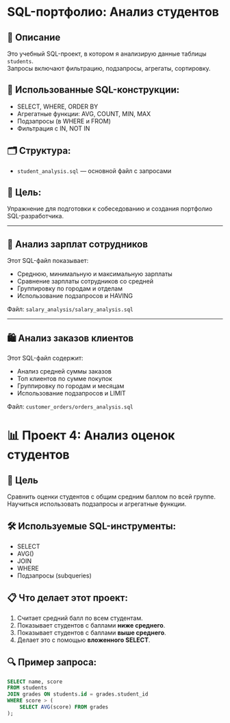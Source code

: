 # SQL-портфолио: Анализ студентов

## 📌 Описание
Это учебный SQL-проект, в котором я анализирую данные таблицы `students`.  
Запросы включают фильтрацию, подзапросы, агрегаты, сортировку.

## 🧠 Использованные SQL-конструкции:
- SELECT, WHERE, ORDER BY
- Агрегатные функции: AVG, COUNT, MIN, MAX
- Подзапросы (в WHERE и FROM)
- Фильтрация с IN, NOT IN

## 🗂 Структура:
- `student_analysis.sql` — основной файл с запросами

## 🚀 Цель:
Упражнение для подготовки к собеседованию и создания портфолио SQL-разработчика.

---
## 💼 Анализ зарплат сотрудников

Этот SQL-файл показывает:
- Среднюю, минимальную и максимальную зарплаты
- Сравнение зарплаты сотрудников со средней
- Группировку по городам и отделам
- Использование подзапросов и HAVING

Файл: `salary_analysis/salary_analysis.sql`

---
## 🛍 Анализ заказов клиентов

Этот SQL-файл содержит:
- Анализ средней суммы заказов
- Топ клиентов по сумме покупок
- Группировку по городам и месяцам
- Использование подзапросов и LIMIT

Файл: `customer_orders/orders_analysis.sql`

# 📊 Проект 4: Анализ оценок студентов

## 🎯 Цель
Сравнить оценки студентов с общим средним баллом по всей группе. Научиться использовать подзапросы и агрегатные функции.

## 🛠 Используемые SQL-инструменты:
- SELECT
- AVG()
- JOIN
- WHERE
- Подзапросы (subqueries)

## 📋 Что делает этот проект:
1. Считает средний балл по всем студентам.
2. Показывает студентов с баллами **ниже среднего**.
3. Показывает студентов с баллами **выше среднего**.
4. Делает это с помощью **вложенного SELECT**.

## 🔍 Пример запроса:
```sql
SELECT name, score
FROM students
JOIN grades ON students.id = grades.student_id
WHERE score > (
    SELECT AVG(score) FROM grades
);
